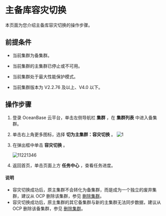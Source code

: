 # 主备库容灾切换

本页面为您介绍主备库容灾切换的操作步骤。

## 前提条件

* 当前集群为备集群。

* 当前集群的主集群已停止或不可用。

* 当前集群处于最大性能保护模式。

* 当前集群版本为 V2.2.76 及以上、V4.0 以下。

## 操作步骤

1. 登录 OceanBase 云平台，单击左侧导航栏 **集群** ，在 **集群列表** 中进入备集群。

2. 单击右上角更多图标，选择 **切为主集群：容灾切换** 。
   ![1](https://help-static-aliyun-doc.aliyuncs.com/assets/img/zh-CN/5946790261/p273267.png)

3. 在弹出框中单击 **容灾切换** 。

   ![11221346](https://help-static-aliyun-doc.aliyuncs.com/assets/img/zh-CN/5685987361/p355763.png)

4. 返回首页，单击页面上方 **任务中心**  ，查看任务进度。

  <main id="notice" type='explain'>
    <h4>说明</h4>
    <ul>
    <li>容灾切换成功后，原主集群不会转化为备集群，而是成为一个独立的废弃集群，建议从 OCP 删除该集群，参见 <a href="../../600.cluster-functions/300.manage-a-cluster/700.delete-a-cluster.md">删除集群</a>。</li>
    <li>容灾切换成功后，原主集群的其它备集群与新的主集群无法同步数据，建议从 OCP 删除该备集群，参见 <a href="../../600.cluster-functions/300.manage-a-cluster/700.delete-a-cluster.md">删除集群</a>。</li>
    </ul>
  </main>

